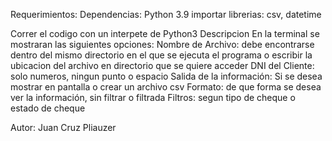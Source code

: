 Requerimientos:
Dependencias:
Python 3.9
importar librerias: csv, datetime

Correr el codigo con un interpete de Python3
Descripcion
En la terminal se mostraran las siguientes opciones:
Nombre de Archivo: debe encontrarse dentro del mismo directorio en el que se ejecuta el programa o escribir la ubicacion del archivo en directorio que se quiere acceder
DNI del Cliente: solo numeros, ningun punto o espacio
Salida de la información: Si se desea mostrar en pantalla o crear un archivo csv
Formato: de que forma se desea ver la información, sin filtrar o filtrada
Filtros: segun tipo de cheque o estado de cheque

Autor: Juan Cruz Pliauzer